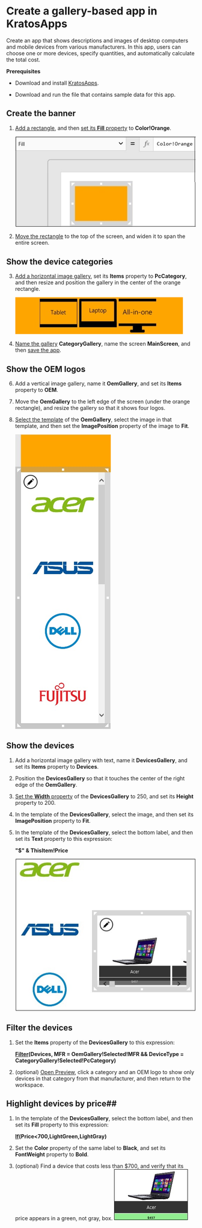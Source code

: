 <properties
	pageTitle="KratosApps tutorial: Show and select items in a gallery"
	description="Create an app in which users can browse, filter, and choose tablets and other devices and then review the total cost of their choices."
	services="kratosapps"
	authors="AFTOwen"
 />

# Create a gallery-based app in KratosApps #
Create an app that shows descriptions and images of desktop computers and mobile devices from various manufacturers. In this app, users can choose one or more devices, specify quantities, and automatically calculate the total cost.

**Prerequisites**

- Download and install [KratosApps](https://www.kratosapps.com/downloads).

- Download and run the file that contains sample data for this app.

## Create the banner ##

1. [Add a rectangle](nameoffile.md), and then [set its **Fill** property](nameoffile.md) to **Color!Orange**.

	![Orange banner with a icon for each type of device](./media/kratosapps-tutorial-pcselector/rectangle-orange.jpg)
2. [Move the rectangle](nameoffile.md) to the top of the screen, and widen it to span the entire screen.

## Show the device categories ##

3. [Add a horizontal image gallery](nameoffile.md), set its **Items** property to **PcCategory**, and then resize and position the gallery in the center of the orange rectangle.

	![Orange banner with a icon for each type of device](./media/kratosapps-tutorial-pcselector/category-gallery.jpg)
4. [Name the gallery](nameoffile.md) **CategoryGallery**, name the screen **MainScreen**, and then [save the app](nameoffile.md).

## Show the OEM logos ##
6. Add a vertical image gallery, name it **OemGallery**, and set its **Items** property to **OEM**.
7. Move the **OemGallery** to the left edge of the screen (under the orange rectangle), and resize the gallery so that it shows four logos.
8. [Select the template](nameoffile.md) of the **OemGallery**, select the image in that template, and then set the **ImagePosition** property of the image to **Fit**.

	![Vertical gallery that shows four OEM logos](./media/kratosapps-tutorial-pcselector/oem-gallery.jpg)

## Show the devices ##
1. Add a horizontal image gallery with text, name it **DevicesGallery**, and set its **Items** property to **Devices**.
2. Position the **DevicesGallery** so that it touches the center of the right edge of the **OemGallery**.
3. [Set the **Width** property](nameoffile.md) of the **DevicesGallery** to 250, and set its **Height** property to 200.
3. In the template of the **DevicesGallery**, select the image, and then set its **ImagePosition** property to **Fit**.
4. In the template of the **DevicesGallery**, select the bottom label, and then set its **Text** property to this expression:

	**"$" & ThisItem!Price**

	![Vertical gallery that shows four OEM logos](./media/kratosapps-tutorial-pcselector/device-gallery.jpg)

## Filter the devices ##
1. Set the **Items** property of the **DevicesGallery** to this expression:

	**[Filter](nameoffile.md)(Devices, MFR = OemGallery!Selected!MFR && DeviceType = CategoryGallery!Selected!PcCategory)**

2. (optional) [Open Preview](nameoffile.md), click a category and an OEM logo to show only devices in that category from that manufacturer, and then return to the workspace.


## Highlight devices by price##
1. In the template of the **DevicesGallery**, select the bottom label, and then set its **Fill** property to this expression:

	**[If](nameoffile.md)(Price<700,LightGreen,LightGray)**
2. Set the **Color** property of the same label to **Black**, and set its **FontWeight** property to **Bold**.
3. (optional) Find a device that costs less than $700, and verify that its price appears in a green, not gray, box.
	![Devices that are less than $700 are highlighted in green](./media/kratosapps-tutorial-pcselector/price-highlight.jpg)
